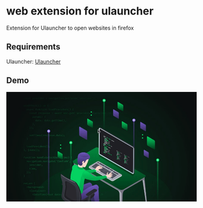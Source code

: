 # web extension for ulauncher
Extension for Ulauncher to open websites in firefox

## Requirements

Ulauncher: [Ulauncher](https://ulauncher.io)

## Demo

![](demo.gif)
